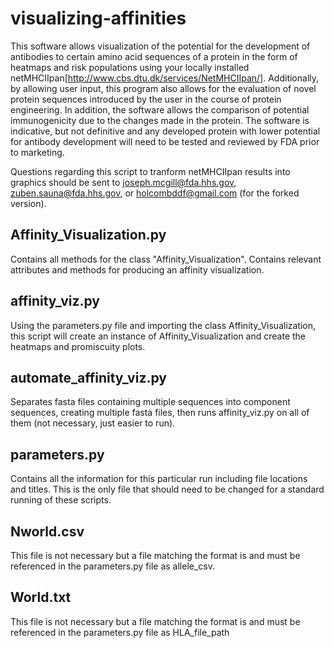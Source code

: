 # visualizing-affinities
This software allows visualization of the potential for the development of antibodies to certain amino acid sequences of a protein in the form of heatmaps and risk populations using your locally installed netMHCIIpan[http://www.cbs.dtu.dk/services/NetMHCIIpan/].  Additionally, by allowing user input, this program also allows for the evaluation of novel protein sequences introduced by the user in the course of protein engineering.  In addition, the software allows the comparison of potential immunogenicity due to the changes made in the protein.  The software is indicative, but not definitive and any developed protein with lower potential for antibody development will need to be tested and reviewed by FDA prior to marketing.  

Questions regarding this script to tranform netMHCIIpan results into graphics should be sent to joseph.mcgill@fda.hhs.gov, zuben.sauna@fda.hhs.gov, or holcombddf@gmail.com (for the forked version).

## Affinity_Visualization.py
Contains all methods for the class "Affinity_Visualization". Contains relevant attributes and methods for producing an affinity visualization.

## affinity_viz.py
Using the parameters.py file and importing the class Affinity_Visualization, this script will create an instance of Affinity_Visualization and create the heatmaps and promiscuity plots.

## automate_affinity_viz.py
Separates fasta files containing multiple sequences into component sequences, creating multiple fasta files, then runs affinity_viz.py on all of them (not necessary, just easier to run).

## parameters.py
Contains all the information for this particular run including file locations and titles. This is the only file that should need to be changed for a standard running of these scripts.

## Nworld.csv
This file is not necessary but a file matching the format is and must be referenced in the parameters.py file as allele_csv.

## World.txt
This file is not necessary but a file matching the format is and must be referenced in the parameters.py file as HLA_file_path